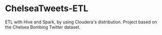 # ChelseaTweets-ETL
ETL with Hive and Spark, by using Cloudera's distribution. Project based on the Chelsea Bombing Twitter dataset.

